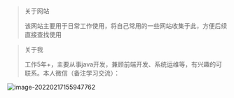 > 关于网站
>
> 该网站主要用于日常工作使用，将自己常用的一些网站收集于此，方便后续直接查找使用



> 关于我
>
> 工作5年+，主要从事java开发，兼顾前端开发、系统运维等，有兴趣的可联系。本人微信（备注学习交流）：

![image-20220217155947762](../assets/images/wechat.png)